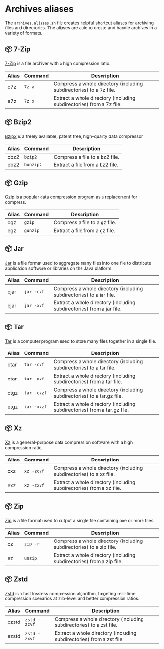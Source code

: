 # Archives aliases

The `archives.aliases.sh` file creates helpful shortcut aliases for archiving
files and directories. The aliases are able to create and handle archives in a
variety of formats.

## 📦 7-Zip

[7-Zip](http://www.7-zip.org/) is a file archiver with a high compression ratio.

| Alias | Command | Description |
| ----- | ----- | ----- |
| c7z |`7z a` | Compress a whole directory (including subdirectories) to a 7z file. |
| e7z |`7z x` | Extract a whole directory (including subdirectories) from a 7z file. |

## 📦 Bzip2

[Bzip2](http://www.bzip.org/) is a freely available, patent free, high-quality
data compressor.

| Alias | Command | Description |
| ----- | ----- | ----- |
| cbz2 |`bzip2` | Compress a file to a bz2 file. |
| ebz2 |`bunzip2` | Extract a file from a bz2 file. |

## 📦 Gzip

[Gzip](https://www.gnu.org/software/gzip/) is a popular data compression program
as a replacement for compress.

| Alias | Command | Description |
| ----- | ----- | ----- |
| cgz |`gzip` | Compress a file to a gz file. |
| egz |`gunzip` | Extract a file from a gz file. |

## 📦 Jar

[Jar](https://docs.oracle.com/javase/tutorial/deployment/jar/) is a file format
used to aggregate many files into one file to distribute application software or
libraries on the Java platform.

| Alias | Command | Description |
| ----- | ----- | ----- |
| cjar |`jar -cvf` | Compress a whole directory (including subdirectories) to a jar file. |
| ejar |`jar -xvf` | Extract a whole directory (including subdirectories) from a jar file. |

## 📦 Tar

[Tar](https://www.gnu.org/software/tar/) is a computer program used to store
many files together in a single file.

| Alias | Command | Description |
| ----- | ----- | ----- |
| ctar |`tar -cvf` | Compress a whole directory (including subdirectories) to a tar file. |
| etar |`tar -xvf` | Extract a whole directory (including subdirectories) from a tar file. |
| ctgz |`tar -cvzf` | Compress a whole directory (including subdirectories) to a tar.gz file. |
| etgz |`tar -xvzf` | Extract a whole directory (including subdirectories) from a tar.gz file. |

## 📦 Xz

[Xz](https://tukaani.org/xz/) is a general-purpose data compression software
with a high compression ratio.

| Alias | Command | Description |
| ----- | ----- | ----- |
| cxz |`xz -zcvf` | Compress a whole directory (including subdirectories) to a xz file. |
| exz |`xz -zxvf` | Extract a whole directory (including subdirectories) from a xz file. |

## 📦 Zip

[Zip](https://en.wikipedia.org/wiki/Zip_(file_format)) is a file format used to
output a single file containing one or more files.

| Alias | Command | Description |
| ----- | ----- | ----- |
| cz |`zip -r` | Compress a whole directory (including subdirectories) to a zip file. |
| ez |`unzip` | Extract a whole directory (including subdirectories) from a zip file. |

## 📦 Zstd

[Zstd](https://facebook.github.io/zstd/) is a fast lossless compression
algorithm, targeting real-time compression scenarios at zlib-level and better
compression ratios.

| Alias | Command | Description |
| ----- | ----- | ----- |
| czstd |`zstd -zcvf` | Compress a whole directory (including subdirectories) to a zst file. |
| ezstd |`zstd -zxvf` | Extract a whole directory (including subdirectories) from a zst file. |
